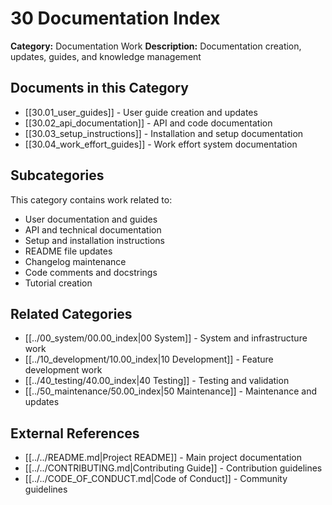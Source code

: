 # 30 Documentation Index

**Category:** Documentation Work
**Description:** Documentation creation, updates, guides, and knowledge management

## Documents in this Category
- [[30.01_user_guides]] - User guide creation and updates
- [[30.02_api_documentation]] - API and code documentation
- [[30.03_setup_instructions]] - Installation and setup documentation
- [[30.04_work_effort_guides]] - Work effort system documentation

## Subcategories
This category contains work related to:
- User documentation and guides
- API and technical documentation
- Setup and installation instructions
- README file updates
- Changelog maintenance
- Code comments and docstrings
- Tutorial creation

## Related Categories
- [[../00_system/00.00_index|00 System]] - System and infrastructure work
- [[../10_development/10.00_index|10 Development]] - Feature development work
- [[../40_testing/40.00_index|40 Testing]] - Testing and validation
- [[../50_maintenance/50.00_index|50 Maintenance]] - Maintenance and updates

## External References
- [[../../README.md|Project README]] - Main project documentation
- [[../../CONTRIBUTING.md|Contributing Guide]] - Contribution guidelines
- [[../../CODE_OF_CONDUCT.md|Code of Conduct]] - Community guidelines